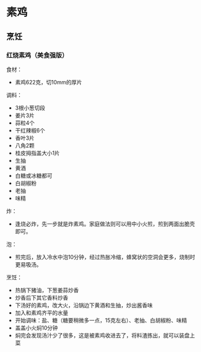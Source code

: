 # 素鸡

## 烹饪

### 红烧素鸡（美食强版）

食材：
- 素鸡622克，切10mm的厚片

调料：
- 3根小葱切段
- 姜片3片
- 蒜粒4个
- 干红辣椒6个
- 香叶3片
- 八角2颗
- 桂皮拇指盖大小1片
- 生抽
- 黄酒
- 白糖或冰糖都可
- 白胡椒粉
- 老抽
- 味精

炸：
- 逢烧必炸，先一步就是炸素鸡。家庭做法则可以用中小火煎，煎到两面出脆壳即可。

泡：
- 煎完后，放入冷水中泡10分钟，经过热胀冷缩，蜂窝状的空洞会更多，烧制时更易吸汤。

烹饪：
- 热锅下猪油，下葱姜蒜炒香
- 炒香后下其它香料炒香
- 下汤好的素鸡，改大火，沿锅边下黄酒和生抽，炒出酱香味
- 加入和素鸡齐平的水量
- 开始调味：盐、糖（糖要稍微多一点，15克左右）、老抽、白胡椒粉、味精
- 盖盖小火焖10分钟
- 焖完会发现汤汁少了很多，这是被素鸡收进去了，将料渣拣出，就可以装盘上菜

